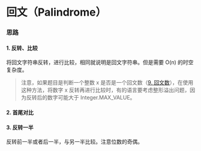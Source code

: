 # 回文（Palindrome）

### 思路

#### 1. 反转、比较

将回文字符串反转，进行比较，相同就说明是回文字符串。但是需要 O(n) 的时空复杂度。

> 注意，如果题目是判断一个整数 x 是否是一个回文数（[9. 回文数](https://leetcode-cn.com/problems/palindrome-number/)），在使用这种方法，将数字 x 反转再进行比较时，有的语言要考虑整形溢出问题，因为反转后的数字可能大于 Integer.MAX_VALUE。

#### 2. 首尾对比


#### 3. 反转一半

反转前一半或者后一半，与另一半比较。注意位数的奇偶。